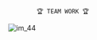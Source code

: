 
            🏆 TEAM WORK 🏆

![im_44](https://github.com/Megha-pd/Awarded-in-UPS-Logistics/assets/167335144/b5742574-7fa6-4db1-a87e-09b1c259efa3)
